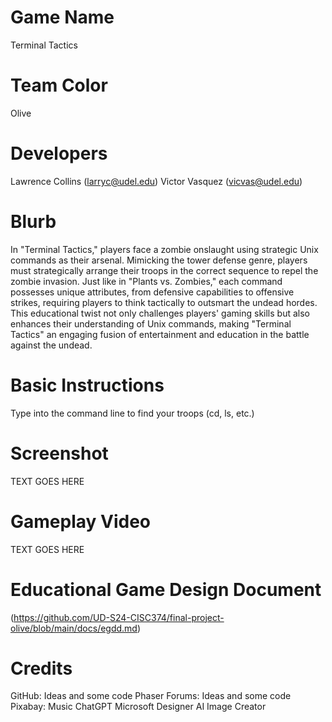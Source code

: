 # Game Name

Terminal Tactics

# Team Color

Olive

# Developers

Lawrence Collins (larryc@udel.edu)
Victor Vasquez (vicvas@udel.edu)

# Blurb

In "Terminal Tactics," players face a zombie onslaught using strategic Unix commands as their arsenal. Mimicking the tower defense genre, players must strategically arrange their troops in the correct sequence to repel the zombie invasion. Just like in "Plants vs. Zombies," each command possesses unique attributes, from defensive capabilities to offensive strikes, requiring players to think tactically to outsmart the undead hordes. This educational twist not only challenges players' gaming skills but also enhances their understanding of Unix commands, making "Terminal Tactics" an engaging fusion of entertainment and education in the battle against the undead.

# Basic Instructions
Type into the command line to find your troops (cd, ls, etc.)

# Screenshot

TEXT GOES HERE

# Gameplay Video

TEXT GOES HERE

# Educational Game Design Document
(https://github.com/UD-S24-CISC374/final-project-olive/blob/main/docs/egdd.md)
# Credits

GitHub: Ideas and some code
Phaser Forums: Ideas and some code
Pixabay: Music
ChatGPT
Microsoft Designer AI Image Creator
